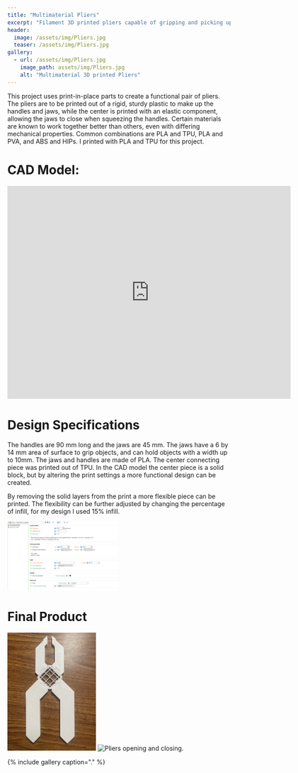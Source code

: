 ```yaml
---
title: "Multimaterial Pliers"
excerpt: "Filament 3D printed pliers capable of gripping and picking up small objects."
header:
  image: /assets/img/Pliers.jpg
  teaser: /assets/img/Pliers.jpg
gallery:
  - url: /assets/img/Pliers.jpg
    image_path: assets/img/Pliers.jpg
    alt: "Multimaterial 3D printed Pliers"
---
```


This project uses print-in-place parts to create a functional pair of pliers. The pliers are to be printed out of a rigid, sturdy plastic to make up the handles and jaws, while the center is printed with an elastic component, allowing the jaws to close when squeezing the handles. Certain materials are known to work together better than others, even with differing mechanical properties. Common combinations are PLA and TPU, PLA and PVA, and ABS and HIPs. I printed with PLA and TPU for this project. 

# CAD Model:
<iframe src="https://vanderbilt643.autodesk360.com/shares/public/SH286ddQT78850c0d8a4f7f2fb57e6dd7ff3?mode=embed" width="640" height="480" allowfullscreen="true" webkitallowfullscreen="true" mozallowfullscreen="true"  frameborder="0"></iframe>

# Design Specifications
The handles are 90 mm long and the jaws are 45 mm. The jaws have a 6 by 14 mm area of surface to grip objects, and can hold objects with a width up to 10mm. The jaws and handles are made of PLA. The center connecting piece was printed out of TPU. In the CAD model the center piece is a solid block, but by altering the print settings a more functional design can be created.

By removing the solid layers from the print a more flexible piece can be printed. The flexibility can be further adjusted by changing the percentage of infill, for my design I used 15% infill. 

<img src="/assets/img/printsettings.png" alt="Settings for printing flexible center piece." style="width:250px;"/>

# Final Product
<img src="/assets/img/Pliers.jpg" alt="Multimaterial 3D printed Pliers" style="width:200px;"/>

<img src="/assets/img/pliersgif.gif" alt="Pliers opening and closing." style="width:200px;"/>



{% include gallery caption="." %}
